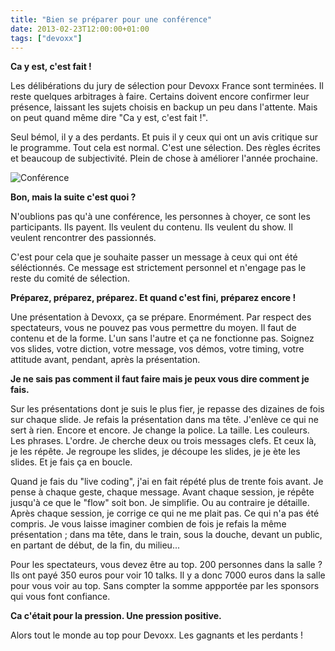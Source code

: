 ```yaml
---
title: "Bien se préparer pour une conférence"
date: 2013-02-23T12:00:00+01:00
tags: ["devoxx"]
---
```


<strong>Ca y est, c'est fait !</strong>

Les délibérations du jury de sélection pour Devoxx France sont terminées. Il reste quelques arbitrages à faire. Certains doivent encore confirmer leur présence, laissant les sujets choisis en backup un peu dans l'attente. Mais on peut quand même dire "Ca y est, c'est fait !".

Seul bémol, il y a des perdants. Et puis il y ceux qui ont un avis critique sur le programme. Tout cela est normal. C'est une sélection. Des règles écrites et beaucoup de subjectivité. Plein de chose à améliorer l'année prochaine.

![Conférence](/images/IMG_2074.jpg#center)

<strong>Bon, mais la suite c'est quoi ?</strong>

N'oublions pas qu'à une conférence, les personnes à choyer, ce sont les participants. Ils payent. Ils veulent du contenu. Ils veulent du show. Il veulent rencontrer des passionnés.

C'est pour cela que je souhaite passer un message à ceux qui ont été séléctionnés. Ce message est strictement personnel et n'engage pas le reste du comité de sélection.

<strong>Préparez, préparez, préparez. Et quand c'est fini, préparez encore !</strong>

Une présentation à Devoxx, ça se prépare. Enormément. Par respect des spectateurs, vous ne pouvez pas vous permettre du moyen. Il faut de contenu et de la forme. L'un sans l'autre et ça ne fonctionne pas. Soignez vos slides, votre diction, votre message, vos démos, votre timing, votre attitude avant, pendant, après la présentation.

<strong>Je ne sais pas comment il faut faire mais je peux vous dire comment je fais.</strong>

Sur les présentations dont je suis le plus fier, je repasse des dizaines de fois sur chaque slide. Je refais la présentation dans ma tête. J'enlève ce qui ne sert à rien. Encore et encore. Je change la police. La taille. Les couleurs. Les phrases. L'ordre. Je cherche deux ou trois messages clefs. Et ceux là, je les répête. Je regroupe les slides, je découpe les slides, je je
ète les slides. Et je fais ça en boucle.

Quand je fais du "live coding", j'ai en fait répété plus de trente fois avant. Je pense à chaque geste, chaque message. Avant chaque session, je répête jusqu'à ce que le "flow" soit bon. Je simplifie. Ou au contraire je détaille. Après chaque session, je corrige ce qui ne me plait pas. Ce qui n'a pas été compris. Je vous laisse imaginer combien de fois je refais la même présentation ; dans ma tête, dans le train, sous la douche, devant un public, en partant de début, de la fin, du milieu...

Pour les spectateurs, vous devez être au top. 200 personnes dans la salle ? Ils ont payé 350 euros pour voir 10 talks. Il y a donc 7000 euros dans la salle pour vous voir au top. Sans compter la somme appportée par les sponsors qui vous font confiance.

<strong>Ca c'était pour la pression. Une pression positive.</strong>

Alors tout le monde au top pour Devoxx. Les gagnants et les perdants !
